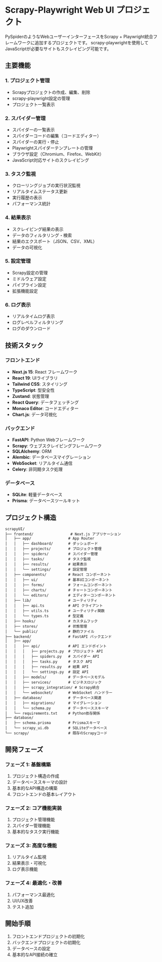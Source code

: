 # Scrapy-Playwright Web UI プロジェクト

PySpiderのようなWebユーザーインターフェースをScrapy + Playwright統合フレームワークに追加するプロジェクトです。
scrapy-playwrightを使用してJavaScriptが必要なサイトもスクレイピング可能です。

## 主要機能

### 1. プロジェクト管理
- Scrapyプロジェクトの作成、編集、削除
- scrapy-playwright設定の管理
- プロジェクト一覧表示

### 2. スパイダー管理
- スパイダーの一覧表示
- スパイダーコードの編集（コードエディター）
- スパイダーの実行・停止
- Playwrightスパイダーテンプレートの管理
- ブラウザ設定（Chromium、Firefox、WebKit）
- JavaScript対応サイトのスクレイピング

### 3. タスク監視
- クローリングジョブの実行状況監視
- リアルタイムステータス更新
- 実行履歴の表示
- パフォーマンス統計

### 4. 結果表示
- スクレイピング結果の表示
- データのフィルタリング・検索
- 結果のエクスポート（JSON、CSV、XML）
- データの可視化

### 5. 設定管理
- Scrapy設定の管理
- ミドルウェア設定
- パイプライン設定
- 拡張機能設定

### 6. ログ表示
- リアルタイムログ表示
- ログレベルフィルタリング
- ログのダウンロード

## 技術スタック

### フロントエンド
- **Next.js 15**: React フレームワーク
- **React 19**: UIライブラリ
- **Tailwind CSS**: スタイリング
- **TypeScript**: 型安全性
- **Zustand**: 状態管理
- **React Query**: データフェッチング
- **Monaco Editor**: コードエディター
- **Chart.js**: データ可視化

### バックエンド
- **FastAPI**: Python Webフレームワーク
- **Scrapy**: ウェブスクレイピングフレームワーク
- **SQLAlchemy**: ORM
- **Alembic**: データベースマイグレーション
- **WebSocket**: リアルタイム通信
- **Celery**: 非同期タスク処理

### データベース
- **SQLite**: 軽量データベース
- **Prisma**: データベースツールキット

## プロジェクト構造

```
scrapyUI/
├── frontend/                 # Next.js アプリケーション
│   ├── app/                 # App Router
│   │   ├── dashboard/       # ダッシュボード
│   │   ├── projects/        # プロジェクト管理
│   │   ├── spiders/         # スパイダー管理
│   │   ├── tasks/           # タスク監視
│   │   ├── results/         # 結果表示
│   │   └── settings/        # 設定管理
│   ├── components/          # React コンポーネント
│   │   ├── ui/              # 基本UIコンポーネント
│   │   ├── forms/           # フォームコンポーネント
│   │   ├── charts/          # チャートコンポーネント
│   │   └── editors/         # エディターコンポーネント
│   ├── lib/                 # ユーティリティ
│   │   ├── api.ts           # API クライアント
│   │   ├── utils.ts         # ユーティリティ関数
│   │   └── types.ts         # 型定義
│   ├── hooks/               # カスタムフック
│   ├── stores/              # 状態管理
│   └── public/              # 静的ファイル
├── backend/                 # FastAPI バックエンド
│   ├── app/
│   │   ├── api/             # API エンドポイント
│   │   │   ├── projects.py  # プロジェクト API
│   │   │   ├── spiders.py   # スパイダー API
│   │   │   ├── tasks.py     # タスク API
│   │   │   ├── results.py   # 結果 API
│   │   │   └── settings.py  # 設定 API
│   │   ├── models/          # データベースモデル
│   │   ├── services/        # ビジネスロジック
│   │   ├── scrapy_integration/ # Scrapy統合
│   │   └── websocket/       # WebSocket ハンドラー
│   ├── database/            # データベース関連
│   │   ├── migrations/      # マイグレーション
│   │   └── schema.py        # データベーススキーマ
│   └── requirements.txt     # Python依存関係
├── database/
│   ├── schema.prisma        # Prismaスキーマ
│   └── scrapy_ui.db         # SQLiteデータベース
└── scrapy/                  # 既存のScrapyコード
```

## 開発フェーズ

### フェーズ 1: 基盤構築
1. プロジェクト構造の作成
2. データベーススキーマの設計
3. 基本的なAPI構造の構築
4. フロントエンドの基本レイアウト

### フェーズ 2: コア機能実装
1. プロジェクト管理機能
2. スパイダー管理機能
3. 基本的なタスク実行機能

### フェーズ 3: 高度な機能
1. リアルタイム監視
2. 結果表示・可視化
3. ログ表示機能

### フェーズ 4: 最適化・改善
1. パフォーマンス最適化
2. UI/UX改善
3. テスト追加

## 開始手順

1. フロントエンドプロジェクトの初期化
2. バックエンドプロジェクトの初期化
3. データベースの設定
4. 基本的なAPI接続の確立
